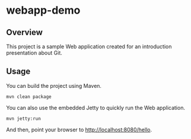 webapp-demo
===========

Overview
--------
This project is a sample Web application created for an introduction presentation about Git.

Usage
-----
You can build the project using Maven.

`mvn clean package`

You can also use the embedded Jetty to quickly run the Web application.

`mvn jetty:run`

And then, point your browser to [http://localhost:8080/hello](http://localhost:8080/hello).

